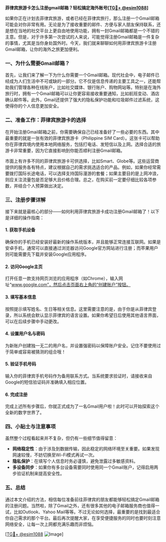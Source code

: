 **菲律宾旅游卡怎么注册gmail邮箱？轻松搞定海外账号[[TG💪+ @esim1088](https://t.me/s/esim1088)]**

如果你正在计划去菲律宾旅游，或者已经在菲律宾旅行，那么注册一个Gmail邮箱可能会对你非常有用。无论是为了接收重要的邮件、方便与家人朋友保持联系，还是想在当地的社交平台上更自由地使用功能，拥有一封Gmail邮箱都是一个不错的主意。但是，对于许多第一次尝试的人来说，可能觉得注册Gmail邮箱是一件复杂的事情，尤其是当你身处国外时。今天，我们就来聊聊如何用菲律宾旅游卡注册Gmail邮箱，让你的海外之旅更加便利。

### 一、为什么需要Gmail邮箱？

首先，让我们来了解一下为什么你需要一个Gmail邮箱。现代社会中，电子邮件已经成为人们生活中不可或缺的一部分。它不仅是信息传递的主要工具之一，还能帮助我们管理各种在线账户，比如社交媒体、银行账户、购物网站等。特别是在海外旅行时，拥有一个Gmail邮箱可以让你更容易接收重要通知，比如航班变动、酒店确认邮件等。此外，Gmail还提供了强大的隐私保护功能和垃圾邮件过滤系统，这使得你的个人信息更加安全。

### 二、准备工作：菲律宾旅游卡的选择

在开始注册Gmail邮箱之前，你需要确保自己已经准备好了一些必要的东西。其中最重要的就是一张有效的菲律宾旅游卡（Philippine SIM Card）。这张卡可以帮助你在菲律宾境内使用本地网络服务，包括打电话、发短信以及上网。选择合适的旅游卡非常重要，因为它直接影响到你能否顺利注册Gmail邮箱。

市面上有许多不同的菲律宾旅游卡可供选择，比如Smart、Globe等。这些运营商提供的服务各有特点，建议根据自己的需求挑选适合的产品。例如，如果你经常需要拨打国际长途电话，可以选择支持国际漫游的套餐；如果主要目的是上网冲浪，则应关注流量包是否足够大且价格合理。总之，在购买前一定要仔细比较各项参数，并结合个人预算做出决定。

### 三、注册步骤详解

接下来就是最核心的部分——如何利用菲律宾旅游卡成功注册Gmail邮箱了！以下是详细的操作指南：

#### 1. 获取手机设备
确保你的手机已经安装好最新的操作系统版本，并且能够正常连接互联网。如果是安卓手机，通常可以直接通过浏览器访问Google官方网站进行注册；而苹果用户则可能需要先下载并安装Google应用程序。

#### 2. 访问Google主页
打开任意一款支持网页浏览的应用程序（如Chrome），输入网址“www.google.com”，然后点击页面右上角的“创建账户”按钮。

#### 3. 填写基本信息
按照提示填写姓名、生日等相关信息。这里需要注意的是，由于你是从菲律宾登录，所以系统会默认显示菲律宾的语言设置。如果你希望日后使用其他语言界面，可以在后续步骤中手动更改。

#### 4. 设置用户名与密码
为新账户创建独一无二的用户名，并设置强密码以保障账户安全。记住不要使用过于简单或容易被猜测的组合哦！

#### 5. 验证手机号码
输入你的菲律宾手机号码作为备用联系方式。当系统要求验证时，请接收来自Google的短信验证码并准确填入相应位置。

#### 6. 完成注册
完成上述所有步骤后，你就正式成为了一名Gmail用户啦！此时可以开始探索这个全新的数字世界了。

### 四、小贴士与注意事项

虽然整个过程看起来并不复杂，但仍有一些细节值得留意：

- **网络稳定性**：由于涉及到数据传输，因此稳定的网络环境至关重要。如果发现网速较慢，不妨切换至Wi-Fi模式再试一次。
- **隐私保护**：在填写个人信息时务必谨慎，避免泄露过多敏感资料。
- **多设备同步**：如果你有多台设备需要同时使用同一个Gmail账户，记得启用两步验证机制来提高安全性。

### 五、总结

通过本文介绍的方法，相信每位准备前往菲律宾的朋友都能够轻松搞定Gmail邮箱的注册问题。当然啦，除了Gmail之外，还有很多其他的电子邮箱服务商也值得一试，比如Outlook、Yahoo Mail等等。不过无论如何选择，最重要的是找到最适合你自己需求的那个平台。最后再次提醒大家，在享受便捷服务的同时也要时刻注意网络安全，让每一次上网都充满乐趣而非烦恼。

[[TG💪+ @esim1088](https://t.me/s/esim1088) ![Image](https://i.postimg.cc/4NQfJmqS/Snipaste-2025-05-13-00-14-12.png)]